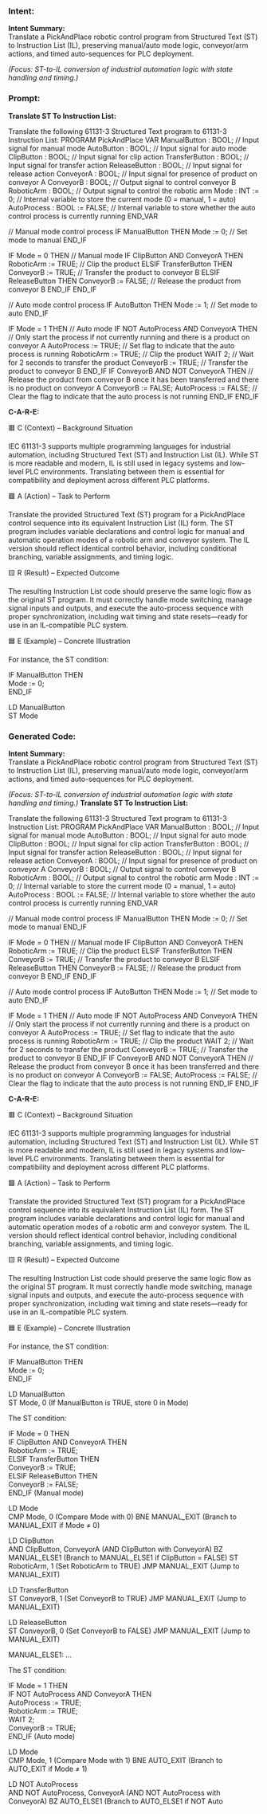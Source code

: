 ### Intent:
**Intent Summary:**  
Translate a PickAndPlace robotic control program from Structured Text (ST) to Instruction List (IL), preserving manual/auto mode logic, conveyor/arm actions, and timed auto-sequences for PLC deployment.  

*(Focus: ST-to-IL conversion of industrial automation logic with state handling and timing.)*

### Prompt:
**Translate ST To Instruction List:**

Translate the following 61131-3 Structured Text program to 61131-3 Instruction List: PROGRAM PickAndPlace VAR ManualButton : BOOL; // Input signal for manual mode AutoButton : BOOL; // Input signal for auto mode ClipButton : BOOL; // Input signal for clip action TransferButton : BOOL; // Input signal for transfer action ReleaseButton : BOOL; // Input signal for release action ConveyorA : BOOL; // Input signal for presence of product on conveyor A ConveyorB : BOOL; // Output signal to control conveyor B RoboticArm : BOOL; // Output signal to control the robotic arm Mode : INT := 0; // Internal variable to store the current mode (0 = manual, 1 = auto) AutoProcess : BOOL := FALSE; // Internal variable to store whether the auto control process is currently running END_VAR

// Manual mode control process IF ManualButton THEN Mode := 0; // Set mode to manual END_IF

IF Mode = 0 THEN // Manual mode IF ClipButton AND ConveyorA THEN RoboticArm := TRUE; // Clip the product ELSIF TransferButton THEN ConveyorB := TRUE; // Transfer the product to conveyor B ELSIF ReleaseButton THEN ConveyorB := FALSE; // Release the product from conveyor B END_IF END_IF

// Auto mode control process IF AutoButton THEN Mode := 1; // Set mode to auto END_IF

IF Mode = 1 THEN // Auto mode IF NOT AutoProcess AND ConveyorA THEN // Only start the process if not currently running and there is a product on conveyor A AutoProcess := TRUE; // Set flag to indicate that the auto process is running RoboticArm := TRUE; // Clip the product WAIT 2; // Wait for 2 seconds to transfer the product ConveyorB := TRUE; // Transfer the product to conveyor B END_IF IF ConveyorB AND NOT ConveyorA THEN // Release the product from conveyor B once it has been transferred and there is no product on conveyor A ConveyorB := FALSE; AutoProcess := FALSE; // Clear the flag to indicate that the auto process is not running END_IF END_IF


**C-A-R-E:**

🟥 C (Context) – Background Situation

IEC 61131-3 supports multiple programming languages for industrial automation, including Structured Text (ST) and Instruction List (IL). While ST is more readable and modern, IL is still used in legacy systems and low-level PLC environments. Translating between them is essential for compatibility and deployment across different PLC platforms.

🟩 A (Action) – Task to Perform

Translate the provided Structured Text (ST) program for a PickAndPlace control sequence into its equivalent Instruction List (IL) form. The ST program includes variable declarations and control logic for manual and automatic operation modes of a robotic arm and conveyor system. The IL version should reflect identical control behavior, including conditional branching, variable assignments, and timing logic.

🟨 R (Result) – Expected Outcome

The resulting Instruction List code should preserve the same logic flow as the original ST program. It must correctly handle mode switching, manage signal inputs and outputs, and execute the auto-process sequence with proper synchronization, including wait timing and state resets—ready for use in an IL-compatible PLC system.

🟦 E (Example) – Concrete Illustration

For instance, the ST condition:

IF ManualButton THEN  
  Mode := 0;  
END_IF

LD ManualButton  
ST Mode

### Generated Code:
**Intent Summary:**  
Translate a PickAndPlace robotic control program from Structured Text (ST) to Instruction List (IL), preserving manual/auto mode logic, conveyor/arm actions, and timed auto-sequences for PLC deployment.  

*(Focus: ST-to-IL conversion of industrial automation logic with state handling and timing.)*
**Translate ST To Instruction List:**

Translate the following 61131-3 Structured Text program to 61131-3 Instruction List: PROGRAM PickAndPlace VAR ManualButton : BOOL; // Input signal for manual mode AutoButton : BOOL; // Input signal for auto mode ClipButton : BOOL; // Input signal for clip action TransferButton : BOOL; // Input signal for transfer action ReleaseButton : BOOL; // Input signal for release action ConveyorA : BOOL; // Input signal for presence of product on conveyor A ConveyorB : BOOL; // Output signal to control conveyor B RoboticArm : BOOL; // Output signal to control the robotic arm Mode : INT := 0; // Internal variable to store the current mode (0 = manual, 1 = auto) AutoProcess : BOOL := FALSE; // Internal variable to store whether the auto control process is currently running END_VAR

// Manual mode control process IF ManualButton THEN Mode := 0; // Set mode to manual END_IF

IF Mode = 0 THEN // Manual mode IF ClipButton AND ConveyorA THEN RoboticArm := TRUE; // Clip the product ELSIF TransferButton THEN ConveyorB := TRUE; // Transfer the product to conveyor B ELSIF ReleaseButton THEN ConveyorB := FALSE; // Release the product from conveyor B END_IF END_IF

// Auto mode control process IF AutoButton THEN Mode := 1; // Set mode to auto END_IF

IF Mode = 1 THEN // Auto mode IF NOT AutoProcess AND ConveyorA THEN // Only start the process if not currently running and there is a product on conveyor A AutoProcess := TRUE; // Set flag to indicate that the auto process is running RoboticArm := TRUE; // Clip the product WAIT 2; // Wait for 2 seconds to transfer the product ConveyorB := TRUE; // Transfer the product to conveyor B END_IF IF ConveyorB AND NOT ConveyorA THEN // Release the product from conveyor B once it has been transferred and there is no product on conveyor A ConveyorB := FALSE; AutoProcess := FALSE; // Clear the flag to indicate that the auto process is not running END_IF END_IF


**C-A-R-E:**

🟥 C (Context) – Background Situation

IEC 61131-3 supports multiple programming languages for industrial automation, including Structured Text (ST) and Instruction List (IL). While ST is more readable and modern, IL is still used in legacy systems and low-level PLC environments. Translating between them is essential for compatibility and deployment across different PLC platforms.

🟩 A (Action) – Task to Perform

Translate the provided Structured Text (ST) program for a PickAndPlace control sequence into its equivalent Instruction List (IL) form. The ST program includes variable declarations and control logic for manual and automatic operation modes of a robotic arm and conveyor system. The IL version should reflect identical control behavior, including conditional branching, variable assignments, and timing logic.

🟨 R (Result) – Expected Outcome

The resulting Instruction List code should preserve the same logic flow as the original ST program. It must correctly handle mode switching, manage signal inputs and outputs, and execute the auto-process sequence with proper synchronization, including wait timing and state resets—ready for use in an IL-compatible PLC system.

🟦 E (Example) – Concrete Illustration

For instance, the ST condition:

IF ManualButton THEN  
  Mode := 0;  
END_IF

LD ManualButton  
ST Mode, 0   (If ManualButton is TRUE, store 0 in Mode)

The ST condition:

IF Mode = 0 THEN  
  IF ClipButton AND ConveyorA THEN  
    RoboticArm := TRUE;  
  ELSIF TransferButton THEN  
    ConveyorB := TRUE;  
  ELSIF ReleaseButton THEN  
    ConveyorB := FALSE;  
  END_IF   (Manual mode)

LD Mode  
CMP Mode, 0   (Compare Mode with 0)
BNE MANUAL_EXIT   (Branch to MANUAL_EXIT if Mode ≠ 0)

LD ClipButton  
AND ClipButton, ConveyorA   (AND ClipButton with ConveyorA)
BZ MANUAL_ELSE1   (Branch to MANUAL_ELSE1 if ClipButton = FALSE)
ST RoboticArm, 1   (Set RoboticArm to TRUE)
JMP MANUAL_EXIT   (Jump to MANUAL_EXIT)

LD TransferButton  
ST ConveyorB, 1   (Set ConveyorB to TRUE)
JMP MANUAL_EXIT   (Jump to MANUAL_EXIT)

LD ReleaseButton  
ST ConveyorB, 0   (Set ConveyorB to FALSE)
JMP MANUAL_EXIT   (Jump to MANUAL_EXIT)

MANUAL_ELSE1:
...

The ST condition:

IF Mode = 1 THEN  
  IF NOT AutoProcess AND ConveyorA THEN  
    AutoProcess := TRUE;  
    RoboticArm := TRUE;  
    WAIT 2;  
    ConveyorB := TRUE;  
  END_IF   (Auto mode)

LD Mode  
CMP Mode, 1   (Compare Mode with 1)
BNE AUTO_EXIT   (Branch to AUTO_EXIT if Mode ≠ 1)

LD NOT AutoProcess  
AND NOT AutoProcess, ConveyorA   (AND NOT AutoProcess with ConveyorA)
BZ AUTO_ELSE1   (Branch to AUTO_ELSE1 if NOT Auto
